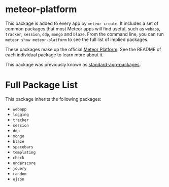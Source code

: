 # meteor-platform

This package is added to every app by `meteor create`. It includes a set of common packages that most Meteor apps will find useful, such as `webapp`, `tracker`, `session`, `ddp`, `mongo` and `blaze`. From the command line, you can run `meteor show meteor-platform` to see the full list of implied packages.

These packages make up the official [Meteor Platform](https://www.meteor.com/projects). See the README of each individual package to learn more about it.

This package was previously known as [standard-app-packages](https://atmospherejs.com/meteor/standard-app-packages).

# Full Package List

This package inherits the following packages:

- `webapp`
- `logging`
- `tracker`
- `session`
- `ddp`
- `mongo`
- `blaze`
- `spacebars`
- `templating`
- `check`
- `underscore`
- `jquery`
- `random`
- `ejson`